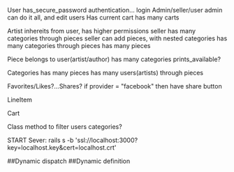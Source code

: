 User
  has_secure_password
  authentication...
  login
  Admin/seller/user
    admin can do it all, and edit users
  Has current cart
  has many carts

Artist
  inhereits from user, has higher permissions
  seller has many categories through pieces
  seller can add pieces, with nested categories
  has many categories through pieces
  has many pieces




Piece
  belongs to user(artist/author)
  has many categories
  prints_available?

Categories
  has many pieces
  has many users(artists) through pieces
  

Favorites/Likes?...Shares?
  if provider = "facebook" then have share button

LineItem

Cart

Class method to filter users categories?

START Sever: rails s -b 'ssl://localhost:3000?key=localhost.key&cert=localhost.crt'

##Dynamic dispatch
##Dynamic definition